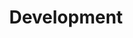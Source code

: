 ---
layout: page
title: Development
slug: development
summary: |
  With expertise in back-end and front-end development, we architect complex websites across a variety of industries and client profiles. We have the acumen to execute on the most complicated requirements, with the wisdom to limit customization for the long-term sustainability and security needs of our clients. We use many tools to build, chief of which is the Drupal CMS which we [contribute to](https://www.drupal.org/savas-labs). For more targeted areas of development, see our [sub-services](#sub-services).
icon: "icon-drupal"
weight: 1

---